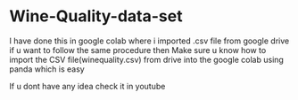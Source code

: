 # Wine-Quality-data-set


I have done this in google colab where i imported .csv file from google drive if u want to follow the same procedure then Make sure u know how to import the CSV file(winequality.csv) from drive into the google colab using panda which is easy

If u dont have any idea check it in youtube
